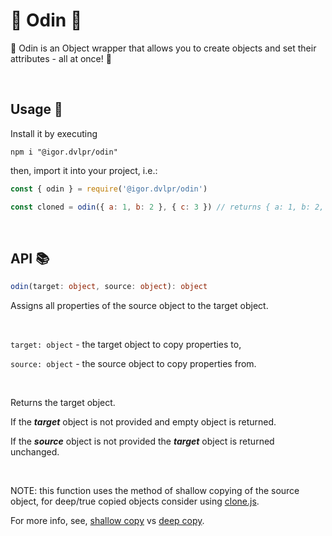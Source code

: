 # 🔱 Odin 🔺

🔱 Odin is an Object wrapper that allows you to create objects and set their attributes - all at once! 🔺

<br>

## Usage 🎡

Install it by executing

```shell
npm i "@igor.dvlpr/odin"
```

then, import it into your project, i.e.:

```js
const { odin } = require('@igor.dvlpr/odin')

const cloned = odin({ a: 1, b: 2 }, { c: 3 }) // returns { a: 1, b: 2, c: 3 }
```

<br>

## API 📚

```ts
odin(target: object, source: object): object
```

Assigns all properties of the source object to the target object.

 <br>

`target: object` - the target object to copy properties to,

`source: object` - the source object to copy properties from.

<br>

Returns the target object.

If the **_target_** object is not provided and empty object is returned.

If the **_source_** object is not provided the **_target_** object is returned unchanged.

<br>
 
 NOTE: this function uses the method of shallow copying of the source object, for deep/true copied objects consider using [clone.js](https://github.com/igorskyflyer/npm-clone-js).

For more info, see, [shallow copy](https://developer.mozilla.org/en-US/docs/Glossary/Shallow_copy) vs [deep copy](https://developer.mozilla.org/en-US/docs/Glossary/Deep_copy).
